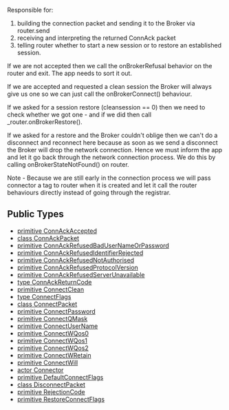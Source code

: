 Responsible for:
1. building the connection packet and sending it to the Broker via router.send
2. receiving and interpreting the returned ConnAck packet
3. telling router whether to start a new session or to restore an established
session.

If we are not accepted then we call the onBrokerRefusal behavior on the router and 
exit. The app needs to sort it out.
  
If we are accepted and requested a clean session the Broker will always give us one
so we can just call the onBrokerConnect() behaviour.

If we asked for a session restore (cleansession == 0) then we need to check whether
we got one - and if we did then call _router.onBrokerRestore().

If we asked for a restore and the Broker couldn't oblige then we can't do a
disconnect and reconnect here because as soon as we send a disconnect the Broker
will drop the network connection. Hence we must inform the app and let it go back
through the network connection process. We do this by calling onBrokerStateNotFound()
on router.

Note - Because we are still early in the connection process we will pass connector a
tag to router when it is created and let it call the router behaviours directly instead
of going through the registrar.


## Public Types

* [primitive ConnAckAccepted](mqtt-connector-ConnAckAccepted.md)
* [class ConnAckPacket](mqtt-connector-ConnAckPacket.md)
* [primitive ConnAckRefusedBadUserNameOrPassword](mqtt-connector-ConnAckRefusedBadUserNameOrPassword.md)
* [primitive ConnAckRefusedIdentifierRejected](mqtt-connector-ConnAckRefusedIdentifierRejected.md)
* [primitive ConnAckRefusedNotAuthorised](mqtt-connector-ConnAckRefusedNotAuthorised.md)
* [primitive ConnAckRefusedProtocolVersion](mqtt-connector-ConnAckRefusedProtocolVersion.md)
* [primitive ConnAckRefusedServerUnavailable](mqtt-connector-ConnAckRefusedServerUnavailable.md)
* [type ConnAckReturnCode](mqtt-connector-ConnAckReturnCode.md)
* [primitive ConnectClean](mqtt-connector-ConnectClean.md)
* [type ConnectFlags](mqtt-connector-ConnectFlags.md)
* [class ConnectPacket](mqtt-connector-ConnectPacket.md)
* [primitive ConnectPassword](mqtt-connector-ConnectPassword.md)
* [primitive ConnectQMask](mqtt-connector-ConnectQMask.md)
* [primitive ConnectUserName](mqtt-connector-ConnectUserName.md)
* [primitive ConnectWQos0](mqtt-connector-ConnectWQos0.md)
* [primitive ConnectWQos1](mqtt-connector-ConnectWQos1.md)
* [primitive ConnectWQos2](mqtt-connector-ConnectWQos2.md)
* [primitive ConnectWRetain](mqtt-connector-ConnectWRetain.md)
* [primitive ConnectWill](mqtt-connector-ConnectWill.md)
* [actor Connector](mqtt-connector-Connector.md)
* [primitive DefaultConnectFlags](mqtt-connector-DefaultConnectFlags.md)
* [class DisconnectPacket](mqtt-connector-DisconnectPacket.md)
* [primitive RejectionCode](mqtt-connector-RejectionCode.md)
* [primitive RestoreConnectFlags](mqtt-connector-RestoreConnectFlags.md)
